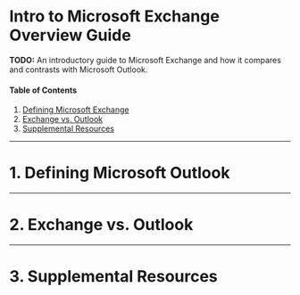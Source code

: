 # Intro to Microsoft Exchange Overview Guide

**TODO:** An introductory guide to Microsoft Exchange and how it compares and contrasts with Microsoft Outlook. 

#### Table of Contents

1. [Defining Microsoft Exchange](#defining)
2. [Exchange vs. Outlook](#outlook)
3. [Supplemental Resources](#supplemental)

<hr />

# 1. <a name="defining">Defining Microsoft Outlook</a>

<hr />

# 2. <a name="outlook">Exchange vs. Outlook</a>

<hr />

# 3. <a name="supplemental">Supplemental Resources</a>
